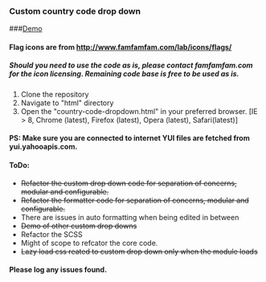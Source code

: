 ### Custom country code drop down

###[Demo](http://sarbbottam.github.io/country-code-dropdown/html/country-code-dropdown.html "Custom country code drop down")

#### Flag icons are from http://www.famfamfam.com/lab/icons/flags/
##### Should you need to use the code as is, please contact famfamfam.com for the icon licensing. Remaining code base is free to be used as is.

1. Clone the repository
2. Navigate to "html" directory
3. Open the "country-code-dropdown.html" in your preferred browser.
[IE > 8, Chrome (latest), Firefox (latest), Opera (latest), Safari(latest)]

#### PS: Make sure you are connected to internet YUI files are fetched from yui.yahooapis.com.

#### ToDo:
* <del> Refactor the custom drop down code for separation of concerns, modular and configurable. </del>
* <del> Refactor the formatter code for separation of concerns, modular and configurable. </del>
* There are issues in auto formatting when being edited in between
* <del> Demo of other custom drop downs </del>
* Refactor the SCSS
* Might of scope to refcator the core code.
* <del> Lazy load css reated to custom drop down only when the module loads </del>

#### Please log any issues found.
